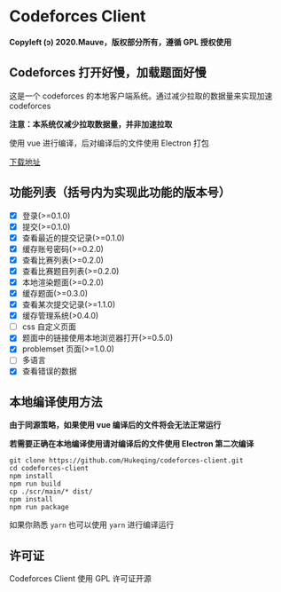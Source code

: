 # Codeforces Client

**Copyleft (ɔ) 2020.Mauve，版权部分所有，遵循 GPL 授权使用**

## Codeforces 打开好慢，加载题面好慢

这是一个 codeforces 的本地客户端系统。通过减少拉取的数据量来实现加速 codeforces 

**注意：本系统仅减少拉取数据量，并非加速拉取**

使用 vue 进行编译，后对编译后的文件使用 Electron 打包

[下载地址](https://github.com/Hukeqing/codeforces-client/releases/tag/v1.2.0)

## 功能列表（括号内为实现此功能的版本号）
 - [x] 登录(>=0.1.0)
 - [x] 提交(>=0.1.0)
 - [x] 查看最近的提交记录(>=0.1.0)
 - [x] 缓存账号密码(>=0.2.0)
 - [x] 查看比赛列表(>=0.2.0)
 - [x] 查看比赛题目列表(>=0.2.0)
 - [x] 本地渲染题面(>=0.2.0)
 - [x] 缓存题面(>=0.3.0)
 - [x] 查看某次提交记录(>=1.1.0)
 - [x] 缓存管理系统(>0.4.0)
 - [ ] css 自定义页面
 - [x] 题面中的链接使用本地浏览器打开(>=0.5.0)
 - [x] problemset 页面(>=1.0.0)
 - [ ] 多语言
 - [x] 查看错误的数据

## 本地编译使用方法
**由于同源策略，如果使用 vue 编译后的文件将会无法正常运行**

**若需要正确在本地编译使用请对编译后的文件使用 Electron 第二次编译**

```shell script
git clone https://github.com/Hukeqing/codeforces-client.git
cd codeforces-client
npm install
npm run build
cp ./scr/main/* dist/
npm install
npm run package
```

如果你熟悉 `yarn` 也可以使用 `yarn` 进行编译运行

## 许可证

Codeforces Client 使用 GPL 许可证开源
